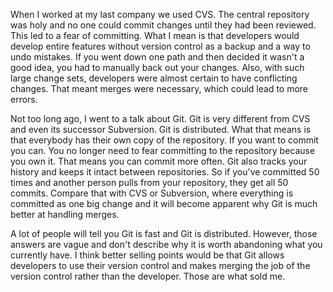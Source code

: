 When I worked at my last company we used CVS. The central repository was holy and no one could commit changes until they had been reviewed. This led to a fear of committing. What I mean is that developers would develop entire features without version control as a backup and a way to undo mistakes. If you went down one path and then decided it wasn't a good idea, you had to manually back out your changes. Also, with such large change sets, developers were almost certain to have conflicting changes. That meant merges were necessary, which could lead to more errors.

Not too long ago, I went to a talk about Git. Git is very different from CVS and even its successor Subversion. Git is distributed. What that means is that everybody has their own copy of the repository. If you want to commit you can. You no longer need to fear committing to the repository because you own it. That means you can commit more often. Git also tracks your history and keeps it intact between repositories. So if you've committed 50 times and another person pulls from your repository, they get all 50 commits. Compare that with CVS or Subversion, where everything is committed as one big change and it will become apparent why Git is much better at handling merges.

A lot of people will tell you Git is fast and Git is distributed. However, those answers are vague and don't describe why it is worth abandoning what you currently have. I think better selling points would be that Git allows developers to use their version control and makes merging the job of the version control rather than the developer. Those are what sold me.